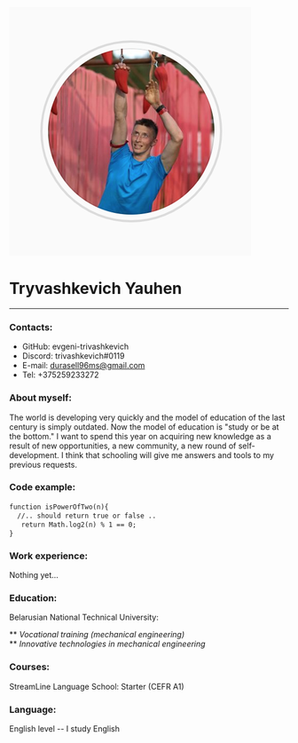 [![dgekl](https://raw.githubusercontent.com/evgeni-trivashkevich/rsschool-cv/gh-pages/Evgeniy_Trivashkevich.png)](https://www.instagram.com/evgeniitrivashkevich/)
# Tryvashkevich Yauhen
****
### Contacts:
* GitHub: evgeni-trivashkevich
* Discord: trivashkevich#0119
* E-mail: durasell96ms@gmail.com
* Tel: +375259233272

### About myself:
The world is developing very quickly and the model of education of the last century is simply outdated. Now the model of education is "study or be at the bottom." I want to spend this year on acquiring new knowledge as a result of new opportunities, a new community, a new round of self-development. I think that schooling will give me answers and tools to my previous requests.

### Code example:
```
function isPowerOfTwo(n){
  //.. should return true or false ..
   return Math.log2(n) % 1 == 0;
}
```

### Work experience:
Nothing yet…

### Education:
Belarusian National Technical University:

** _Vocational training (mechanical engineering)_     
** _Innovative technologies in mechanical engineering_

### Courses:
StreamLine Language School: Starter (CEFR A1)

### Language:
English level -- I study English 

